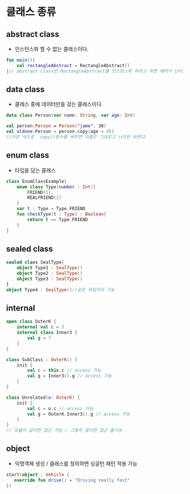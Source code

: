 # 클래스 종류

## abstract class
- 인스턴스화 할 수 없는 클래스이다.
```kt
fun main(){
    val rectangleAbstract = RectangleAbstract()
}// abstract class인 RectangleAbstract를 인스턴스화 하려고 하면 에러가 난다.
```

## data class
- 클래스 중에 데이터만을 갖는 클래스이다.
```kt
data class Person(var name: String, var age: Int)

val person:Person = Person("jame", 30)
val oldone:Person = person.copy(age = 45)
//이런 식으로  copy()함수를 써주면 이름은 그대로고 나이만 바뀐다.
```

## enum class
- 타입을 담는 클래스 

```kt
class EnumClassExample{
    enum class Type(number : Int){
        FRIEND(1),
        REALFRIEND(2)
    }
    var t : Type = Type.FRIEND 
    fun checkType(t : Type) : Boolean{
        return t == Type.FRIEND
    }
}
```

## sealed class

```kt
sealed class SealType{
    object Type1 : SealType()
    object Type2 : SealType()
    object Type3 : SealType()
}
object Type4 : SealType()//같은 파일이라 가능
```

## internal 

```kt
open class OuterK {
    internal val c = 3
    internal class Inner3 {
        val g = 7
    }
}

class SubClass : OuterK() {
    init {
        val c = this.c // access 가능
        val g = Inner3().g // access 가능
    }
}

class Unrelated(o: OuterK) {
    init {
        val c = o.c // access 가능
        val g = OuterK.Inner3().g // access 가능
    }
}
// 모듈이 같다면 접근 가능 / 그렇지 않다면 접근 불가능
```

## object
 - 익명객체 생성 / 클래스를 정의하면 싱글턴 패턴 적용 가능
 ```kt
 start(object : Vehicle {
    override fun drive() = "Driving really fast"
})
```